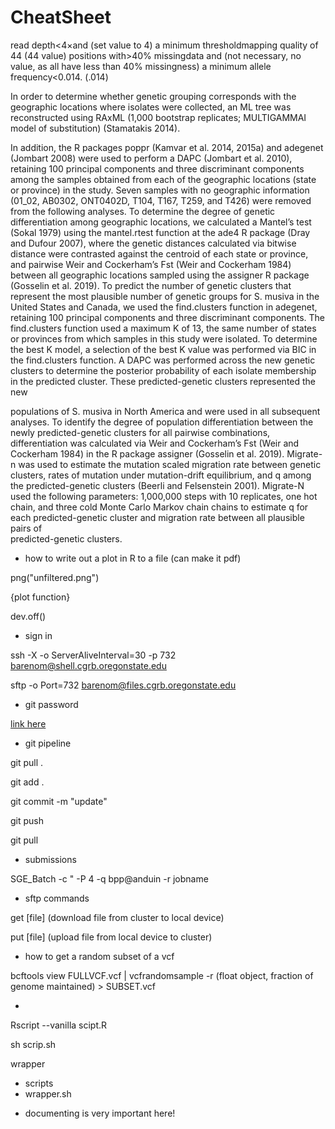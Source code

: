 # CheatSheet

read depth<4×and (set value to 4)
a minimum thresholdmapping quality of 44 (44 value) 
positions with>40% missingdata and (not necessary, no value, as all have less than 40% missingness)
a minimum allele frequency<0.014. (.014)




In order to determine whether genetic grouping corresponds
with the geographic locations where isolates were collected, an
ML tree was reconstructed using RAxML (1,000 bootstrap
replicates; MULTIGAMMAI model of substitution) (Stamatakis
2014). 

In addition, the R packages poppr (Kamvar et al. 2014,
2015a) and adegenet (Jombart 2008) were used to perform a
DAPC (Jombart et al. 2010), retaining 100 principal components and three discriminant components among the samples
obtained from each of the geographic locations (state or province) in the study. Seven samples with no geographic information (01_02, AB0302, ONT0402D, T104, T167, T259,
and T426) were removed from the following analyses. To determine the degree of genetic differentiation among geographic
locations, we calculated a Mantel’s test (Sokal 1979) using the
mantel.rtest function at the ade4 R package (Dray and Dufour
2007), where the genetic distances calculated via bitwise distance were contrasted against the centroid of each state or
province, and pairwise Weir and Cockerham’s Fst (Weir and
Cockerham 1984) between all geographic locations sampled
using the assigner R package (Gosselin et al. 2019).
To predict the number of genetic clusters that represent the
most plausible number of genetic groups for S. musiva in the
United States and Canada, we used the find.clusters function in
adegenet, retaining 100 principal components and three discriminant components. The find.clusters function used a maximum K of 13, the same number of states or provinces from
which samples in this study were isolated. To determine the
best K model, a selection of the best K value was performed
via BIC in the find.clusters function. A DAPC was performed
across the new genetic clusters to determine the posterior
probability of each isolate membership in the predicted
cluster. These predicted-genetic clusters represented the new

populations of S. musiva in North America and were used in all
subsequent analyses.
To identify the degree of population differentiation between
the newly predicted-genetic clusters for all pairwise combinations, differentiation was calculated via Weir and Cockerham’s
Fst (Weir and Cockerham 1984) in the R package assigner
(Gosselin et al. 2019). Migrate-n was used to estimate the
mutation scaled migration rate between genetic clusters, rates
of mutation under mutation-drift equilibrium, and q among the
predicted-genetic clusters (Beerli and Felsenstein 2001).
Migrate-N used the following parameters: 1,000,000 steps with
10 replicates, one hot chain, and three cold Monte Carlo
Markov chain chains to estimate q for each predicted-genetic
cluster and migration rate between all plausible pairs of		
predicted-genetic clusters.


- how to write out a plot in R to a file (can make it pdf)

png("unfiltered.png")

{plot function}

dev.off()

- sign in

ssh -X -o ServerAliveInterval=30 -p 732 barenom@shell.cgrb.oregonstate.edu

sftp -o Port=732 barenom@files.cgrb.oregonstate.edu

- git password

[link here](https://docs.google.com/document/d/1z3_ojKPFrOTEBN-JShzeLMroCvjeOIEV5TvOIYKtCcM/edit?usp=sharing)

- git pipeline

git pull .

git add .

git commit -m "update"

git push

git pull

- submissions

SGE_Batch -c " -P 4 -q bpp@anduin -r jobname

- sftp commands

get [file] (download file from cluster to local device)

put [file] (upload file from local device to cluster)

- how to get a random subset of a vcf

bcftools view FULLVCF.vcf | vcfrandomsample -r (float object, fraction of genome maintained) > SUBSET.vcf

- 
Rscript --vanilla scipt.R

sh scrip.sh

wrapper
- scripts
- wrapper.sh
* documenting is very important here!
